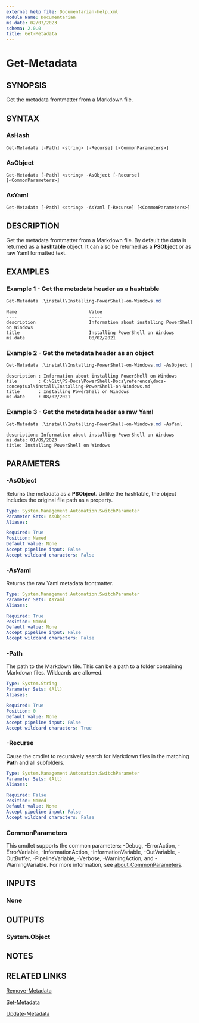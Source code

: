 ```yaml
---
external help file: Documentarian-help.xml
Module Name: Documentarian
ms.date: 02/07/2023
schema: 2.0.0
title: Get-Metadata
---
```


# Get-Metadata

## SYNOPSIS

Get the metadata frontmatter from a Markdown file.

## SYNTAX

### AsHash

```
Get-Metadata [-Path] <string> [-Recurse] [<CommonParameters>]
```

### AsObject

```
Get-Metadata [-Path] <string> -AsObject [-Recurse] [<CommonParameters>]
```

### AsYaml

```
Get-Metadata [-Path] <string> -AsYaml [-Recurse] [<CommonParameters>]
```

## DESCRIPTION

Get the metadata frontmatter from a Markdown file. By default the data is returned as a
**hashtable** object. It can also be returned as a **PSObject** or as raw Yaml formatted text.

## EXAMPLES

### Example 1 - Get the metadata header as a hashtable

```powershell
Get-Metadata .\install\Installing-PowerShell-on-Windows.md
```

```Output
Name                           Value
----                           -----
description                    Information about installing PowerShell on Windows
title                          Installing PowerShell on Windows
ms.date                        08/02/2021
```

### Example 2 - Get the metadata header as an object

```powershell
Get-Metadata .\install\Installing-PowerShell-on-Windows.md -AsObject | Format-list
```

```Output
description : Information about installing PowerShell on Windows
file        : C:\Git\PS-Docs\PowerShell-Docs\reference\docs-conceptual\install\Installing-PowerShell-on-Windows.md
title       : Installing PowerShell on Windows
ms.date     : 08/02/2021
```

### Example 3 - Get the metadata header as raw Yaml

```powershell
Get-Metadata .\install\Installing-PowerShell-on-Windows.md -AsYaml
```

```Output
description: Information about installing PowerShell on Windows
ms.date: 01/09/2023
title: Installing PowerShell on Windows
```

## PARAMETERS

### -AsObject

Returns the metadata as a **PSObject**. Unlike the hashtable, the object includes the original file
path as a property.

```yaml
Type: System.Management.Automation.SwitchParameter
Parameter Sets: AsObject
Aliases:

Required: True
Position: Named
Default value: None
Accept pipeline input: False
Accept wildcard characters: False
```

### -AsYaml

Returns the raw Yaml metadata frontmatter.

```yaml
Type: System.Management.Automation.SwitchParameter
Parameter Sets: AsYaml
Aliases:

Required: True
Position: Named
Default value: None
Accept pipeline input: False
Accept wildcard characters: False
```

### -Path

The path to the Markdown file. This can be a path to a folder containing Markdown files. Wildcards
are allowed.

```yaml
Type: System.String
Parameter Sets: (All)
Aliases:

Required: True
Position: 0
Default value: None
Accept pipeline input: False
Accept wildcard characters: True
```

### -Recurse

Cause the cmdlet to recursively search for Markdown files in the matching **Path** and all
subfolders.

```yaml
Type: System.Management.Automation.SwitchParameter
Parameter Sets: (All)
Aliases:

Required: False
Position: Named
Default value: None
Accept pipeline input: False
Accept wildcard characters: False
```

### CommonParameters

This cmdlet supports the common parameters: -Debug, -ErrorAction, -ErrorVariable,
-InformationAction, -InformationVariable, -OutVariable, -OutBuffer, -PipelineVariable, -Verbose,
-WarningAction, and -WarningVariable. For more information, see
[about_CommonParameters](http://go.microsoft.com/fwlink/?LinkID=113216).

## INPUTS

### None

## OUTPUTS

### System.Object

## NOTES

## RELATED LINKS

[Remove-Metadata](Remove-Metadata.md)

[Set-Metadata](Set-Metadata.md)

[Update-Metadata](Update-Metadata.md)
